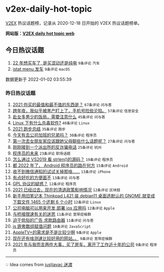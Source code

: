 # v2ex-daily-hot-topic

[V2EX](https://www.v2ex.com/) 热议话题榜，记录从 2020-12-18 日开始的 V2EX 热议话题榜单。

**网站版：[V2EX daily hot topic web](https://boojack.github.io/v2ex-daily-hot-topic-web/)**

## 今日热议话题

<!-- TODAY BEGIN -->

1. [22 年想买车了, 是买混动还是纯电](https://www.v2ex.com/t/825745) `9条评论` `汽车`
1. [istat menu 发车](https://www.v2ex.com/t/825741) `9条评论` `macOS`

数据更新于 2022-01-02 03:55:39

<!-- TODAY END -->

### 昨日热议话题

<!-- YESTERDAY BEGIN -->

1. [2021 你买的最值和最不值的东西是？](https://www.v2ex.com/t/825639) `67条评论` `问与答`
1. [跨年夜，我似乎被黑产盯上了，手机号险些沦陷。](https://www.v2ex.com/t/825638) `57条评论` `信息安全`
1. [赴女多男少的饭局，需要注意什么](https://www.v2ex.com/t/825624) `45条评论` `问与答`
1. [Linux 下有什么杀毒软件?](https://www.v2ex.com/t/825630) `40条评论` `Linux`
1. [2021 跑步总结](https://www.v2ex.com/t/825662) `35条评论` `跑步`
1. [今天有去公司加班的兄弟吗？](https://www.v2ex.com/t/825620) `30条评论` `程序员`
1. [第一次去女朋友家应该跟她父母聊些什么话题呢？](https://www.v2ex.com/t/825678) `27条评论` `问与答`
1. [刚刚接到一个派出所的反诈骗电话](https://www.v2ex.com/t/825651) `25条评论` `杭州`
1. [程序员的未来](https://www.v2ex.com/t/825675) `23条评论` `职场话题`
1. [怎么通过 VS2019 看 strlen()的源码？](https://www.v2ex.com/t/825671) `19条评论` `程序员`
1. [都 2022 年了， Android 程序员的路在何方](https://www.v2ex.com/t/825672) `15条评论` `Android`
1. [收不到微信通知的试试关掉那啥……](https://www.v2ex.com/t/825725) `13条评论` `iPhone`
1. [有点好吃的方便面不](https://www.v2ex.com/t/825667) `13条评论` `问与答`
1. [GPL 协议的疑惑？](https://www.v2ex.com/t/825728) `12条评论` `程序员`
1. [2021 已经过去，现在的清退政策影响情况](https://www.v2ex.com/t/825688) `12条评论` `区块链`
1. [新手用旧笔记本 Thinkpad L421 装 debian11 桌面选默认的 GNOME,就变成下载文件 1465 个还剩 6 个小时](https://www.v2ex.com/t/825625) `12条评论` `Linux`
1. [公司电脑可以用来开发,部署 ios 应用吗](https://www.v2ex.com/t/825622) `12条评论` `Apple`
1. [与桥接限速有关的迷思](https://www.v2ex.com/t/825676) `11条评论` `宽带症候群`
1. [迫于低俗的广告 求款路由器](https://www.v2ex.com/t/825660) `11条评论` `问与答`
1. [js 嵌套数组赋值问题](https://www.v2ex.com/t/825658) `10条评论` `JavaScript`
1. [AppleTV+的需求是不是比较少啊](https://www.v2ex.com/t/825695) `9条评论` `Apple`
1. [现在还有啥测速比较好用的网站。。](https://www.v2ex.com/t/825644) `9条评论` `宽带症候群`
1. [2021 年与我而言两件大事，买了房车，离开了工作近十年的公司](https://www.v2ex.com/t/825636) `9条评论` `程序员`

<!-- YESTERDAY END -->

---

💡 Idea comes from [justjavac 迷渡](https://github.com/justjavac/)

